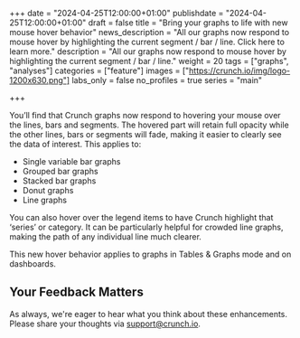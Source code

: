 +++
date = "2024-04-25T12:00:00+01:00"
publishdate = "2024-04-25T12:00:00+01:00"
draft = false
title = "Bring your graphs to life with new mouse hover behavior"
news_description = "All our graphs now respond to mouse hover by highlighting the current segment / bar / line. Click here to learn more."
description = "All our graphs now respond to mouse hover by highlighting the current segment / bar / line."
weight = 20
tags = ["graphs", "analyses"]
categories = ["feature"]
images = ["https://crunch.io/img/logo-1200x630.png"]
labs_only = false
no_profiles = true
series = "main"

+++

You’ll find that Crunch graphs now respond to hovering your mouse over the lines, bars and segments. The hovered part will retain full opacity while the other lines, bars or segments will fade, making it easier to clearly see the data of interest. This applies to:

- Single variable bar graphs
- Grouped bar graphs
- Stacked bar graphs
- Donut graphs
- Line graphs

You can also hover over the legend items to have Crunch highlight that ‘series’ or category. It can be particularly helpful for crowded line graphs, making the path of any individual line much clearer.

This new hover behavior applies to graphs in Tables & Graphs mode and on dashboards.

## Your Feedback Matters

As always, we're eager to hear what you think about these enhancements. Please share your thoughts via [support@crunch.io](mailto:support@crunch.io).
